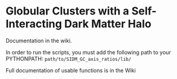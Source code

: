 

# Globular Clusters with a Self-Interacting Dark Matter Halo

Documentation in the wiki.

In order to run the scripts, you must add the following path to your PYTHONPATH:
`path/to/SIDM_GC_axis_ratios/lib/`

Full documentation of usable functions is in the Wiki



